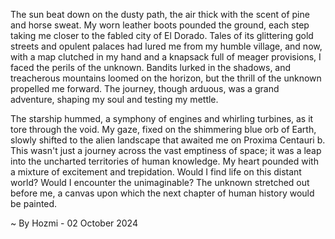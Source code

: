 
The sun beat down on the dusty path, the air thick with the scent of pine and horse sweat. My worn leather boots pounded the ground, each step taking me closer to the fabled city of El Dorado. Tales of its glittering gold streets and opulent palaces had lured me from my humble village, and now, with a map clutched in my hand and a knapsack full of meager provisions, I faced the perils of the unknown. Bandits lurked in the shadows, and treacherous mountains loomed on the horizon, but the thrill of the unknown propelled me forward. The journey, though arduous, was a grand adventure, shaping my soul and testing my mettle. 

The starship hummed, a symphony of engines and whirling turbines, as it tore through the void. My gaze, fixed on the shimmering blue orb of Earth, slowly shifted to the alien landscape that awaited me on Proxima Centauri b. This wasn't just a journey across the vast emptiness of space; it was a leap into the uncharted territories of human knowledge.  My heart pounded with a mixture of excitement and trepidation. Would I find life on this distant world? Would I encounter the unimaginable? The unknown stretched out before me, a canvas upon which the next chapter of human history would be painted.  

~ By Hozmi - 02 October 2024
